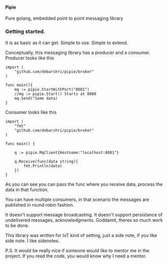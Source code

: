 #### Pipie

Pure golang, embedded point to point messaging library

### Getting started. 

It is as basic as it can get. Simple to use. Simple to extend.

Conceptually, this messaging library has a producer and a consumer.
Producer looks like this

```
import (
	"github.com/debarshri/pipie/broker"
)

func main(){
	mq := pipie.StartWithPort("8081")
	//mq := pipie.Start() Starts at 8080
	mq.Send("Some data)
}
```

Consumer looks like this

```
import (
	"fmt"
	"github.com/debarshri/pipie/broker"
)

func main() {

	q := pipie.MqClient{Hostname:"localhost:8081"}

	q.Receive(func(data string){
		fmt.Println(data)
	})
}
```

As you can see you can pass the func where you receive data, process the data in that function.

You can have multiple consumers, in that scenario the messages are published in round robin fashion.

It doesn't support message broadcasting. It doesn't support persistance of undelivered messages, acknowledgments. 
Goddamit, theres so much work to be done.

This library was written for IoT kind of setting, just a side note, if you like side note. I like sidenotes.

P.S. It would be really nice if someone would like to mentor me in the project. 
If you read the code, you would know why I need a mentor.